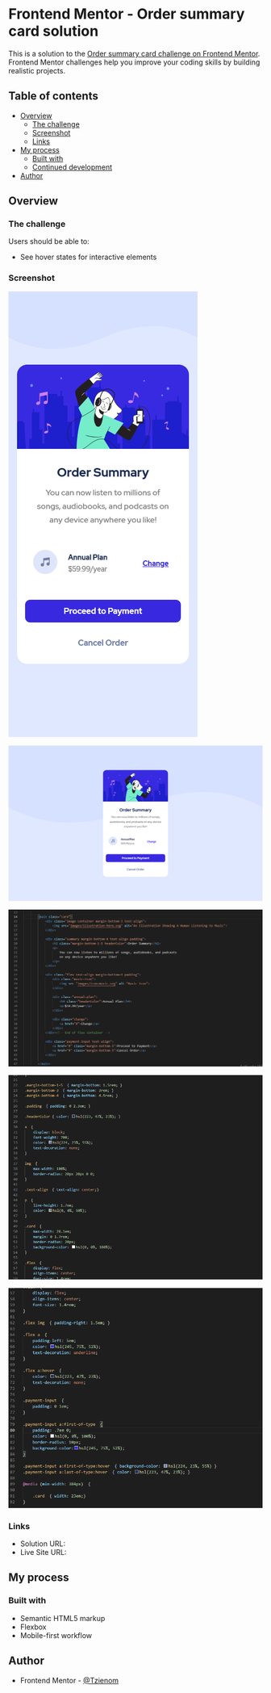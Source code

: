 # Frontend Mentor - Order summary card solution

This is a solution to the [Order summary card challenge on Frontend Mentor](https://www.frontendmentor.io/challenges/order-summary-component-QlPmajDUj). Frontend Mentor challenges help you improve your coding skills by building realistic projects. 


## Table of contents

- [Overview](#overview)
  - [The challenge](#the-challenge)
  - [Screenshot](#screenshot)
  - [Links](#links)
- [My process](#my-process)
  - [Built with](#built-with)
  - [Continued development](#continued-development)
- [Author](#author)



## Overview

### The challenge

Users should be able to:

- See hover states for interactive elements


### Screenshot

![375px ScreenShot code](./screenshots/375px.png)

![1440px ScreenShot code](./screenshots/1440px.png)

![HTML code](./screenshots/html.png)

![CSS code](./screenshots/css.png)

![CSS code](./screenshots/css2.png)



### Links

- Solution URL: [](https://github.com/Tzienom/Order-Summary-Card)
- Live Site URL: [](https://tzienomsordersummarycard.netlify.app/)



## My process

### Built with

- Semantic HTML5 markup
- Flexbox
- Mobile-first workflow



## Author

- Frontend Mentor - [@Tzienom](https://www.frontendmentor.io/profile/Tzienom)
